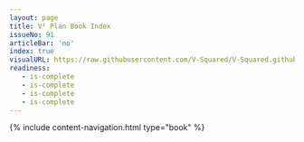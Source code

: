 ```yaml
---
layout: page
title: V² Plan Book Index
issueNo: 91
articleBar: 'no'
index: true
visualURL: https://raw.githubusercontent.com/V-Squared/V-Squared.github.io/master/images/titles/plan/plan-960x320.jpg
readiness:
   - is-complete
   - is-complete
   - is-complete
   - is-complete
---
```


{% include content-navigation.html type="book" %}


